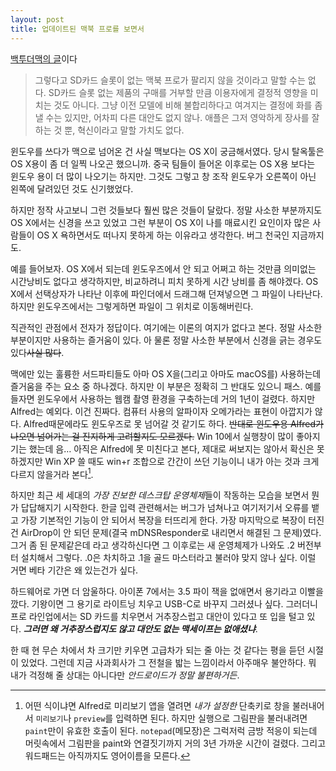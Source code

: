 ```yaml
---
layout: post
title: 업데이트된 맥북 프로를 보면서
---
```


[백투더맥의 글](http://macnews.tistory.com/5121)이다

> 그렇다고 SD카드 슬롯이 없는 맥북 프로가 팔리지 않을 것이라고 말할 수는 없다. SD카드 슬롯 없는 제품의 구매를 거부할 만큼 이용자에게 결정적 영향을 미치는 것도 아니다. 그냥 이전 모델에 비해 불합리하다고 여겨지는 결정에 화를 좀 낼 수는 있지만, 어차피 다른 대안도 없지 않나. 애플은 그저 영악하게 장사를 잘 하는 것 뿐, 혁신이라고 말할 가치도 없다.

윈도우를 쓰다가 맥으로 넘어온 건 사실 맥보다는 OS X이 궁금해서였다. 당시 탈옥툴은 OS X용이 좀 더 일찍 나오곤 했으니까. 중국 팀들이 들어온 이후로는 OS X용 보다는 윈도우 용이 더 많이 나오기는 하지만. 그것도 그렇고 창 조작 윈도우가 오른쪽이 아닌 왼쪽에 달려있던 것도 신기했었다.

하지만 정작 사고보니 그런 것들보다 훨씬 많은 것들이 달랐다. 정말 사소한 부분까지도 OS X에서는 신경을 쓰고 있었고 그런 부분이 OS X이 나를 매료시킨 요인이자 많은 사람들이 OS X 욕하면서도 떠나지 못하게 하는 이유라고 생각한다. 버그 천국인 지금까지도.

예를 들어보자. OS X에서 되는데 윈도우즈에서 안 되고 어쩌고 하는 것만큼 의미없는 시간낭비도 없다고 생각하지만, 비교하려니 피치 못하게 시간 낭비를 좀 해야겠다. OS X에서 선택상자가 나타난 이후에 파인더에서 드래그해 던져넣으면 그 파일이 나타난다. 하지만 윈도우즈에서는 그렇게하면 파일이 그 위치로 이동해버린다.

직관적인 관점에서 전자가 정답이다. 여기에는 이론의 여지가 없다고 본다. 정말 사소한 부분이지만 사용하는 즐거움이 있다. 아 물론 정말 사소한 부분에서 신경을 긁는 경우도 있다~~사실 많다~~.

맥에만 있는 훌륭한 서드파티들도 아마 OS X을(그리고 아마도 macOS를) 사용하는데 즐거움을 주는 요소 중 하나겠다. 하지만 이 부분은 정확히 그 반대도 있으니 패스. 예를 들자면 윈도우에서 사용하는 웹캠 촬영 환경을 구축하는데 거의 1년이 걸렸다. 하지만 Alfred는 예외다. 이건 진짜다. 컴퓨터 사용의 알파이자 오메가라는 표현이 아깝지가 않다. Alfred때문에라도 윈도우즈로 못 넘어갈 것 같기도 하다. ~~반대로 윈도우용 Alfred가 나오면 넘어가는 걸 진지하게 고려할지도 모르겠다.~~ Win 10에서 실행창이 많이 좋아지기는 했는데 음… 아직은 Alfred에 못 미친다고 본다, 제대로 써보지는 않아서 확신은 못 하겠지만 Win XP 쓸 때도 win+r 조합으로 간간이 쓰던 기능이니 내가 아는 것과 크게 다르지 않을거라 본다[^run].

[^run]: 어떤 식이냐면 Alfred로 미리보기 앱을 열려면 *내가 설정한* 단축키로 창을 불러내어서 `미리보기`나 `preview`를 입력하면 된다. 하지만 실행으로 그림판을 불러내려면 `paint`만이 유효한 호출이 된다. `notepad`(메모장)은 그럭저럭 금방 적응이 되는데 머릿속에서 그림판을 paint와 연결짓기까지 거의 3년 가까운 시간이 걸렸다. 그리고 워드패드는 아직까지도 영어이름을 모른다.

하지만 최근 세 세대의 *가장 진보한 데스크탑 운영체제*들이 작동하는 모습을 보면서 뭔가 답답해지기 시작한다. 한글 입력 관련해서는 버그가 넘쳐나고 여기저기서 오류를 뱉고 가장 기본적인 기능이 안 되어서 복장을 터뜨리게 한다. 가장 마지막으로 복장이 터진 건 AirDrop이 안 되던 문제(결국 mDNSResponder로 내리면서 해결된 그 문제)였다. 그거 좀 된 문제같은데 라고 생각하신다면 그 이후로는 새 운영체제가 나와도 .2 버전부터 설치해서 그렇다. .0은 차치하고 .1을 골드 마스터라고 불러야 맞지 않나 싶다. 이럴 거면 베타 기간은 왜 있는건가 싶다.

하드웨어로 가면 더 암울하다. 아이폰 7에서는 3.5 파이 잭을 없애면서 용기라고 이빨을 깠다. 기왕이면 그 용기로 라이트닝 치우고 USB-C로 바꾸지 그러셨나 싶다. 그러더니 프로 라인업에서는 SD 카드를 치우면서 거추장스럽고 대안이 있다고 또 입을 털고 있다. ***그러면 왜 거추장스럽지도 않고 대안도 없는 맥세이프는 없애셨냐***.

한 때 현 무슨 차에서 차 크기만 키우면 고급차가 되는 줄 아는 것 같다는 평을 듣던 시절이 있었다. 그런데 지금 사과회사가 그 전철을 밟는 느낌이라서 아주매우 불안하다. 뭐 내가 걱정해 줄 상대는 아니다만 *안드로이드가 정말 불편하거든*.